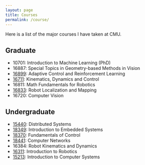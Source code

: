 ```yaml
---
layout: page
title: Courses
permalink: /course/
---
```


Here is a list of the major courses I have taken at CMU.
## Graduate
* 10701: Introduction to Machine Learning (PhD)
* 16887: Special Topics in Geometry-based Methods in Vision
* [16899](http://www.cs.cmu.edu/~cliu6/acrl.html): Adaptive Control and Reinforcement Learning
* [16711](https://www.cs.cmu.edu/~hgeyer/Teaching_16-711.html): Kinematics, Dynamics and Control
* 16811: Math Fundamentals for Robotics
* [16833](https://www.cs.cmu.edu/~kaess/teaching/16833/Fall2019/): Robot Localization and Mapping
* 16720: Computer Vision

## Undergraduate
* [15440](https://www.andrew.cmu.edu/course/15-440/): Distributed Systems
* [18349](https://courses.ece.cmu.edu/18349): Introduction to Embedded Systems
* [18370](https://courses.ece.cmu.edu/18370): Fundamentals of Control
* [18441](https://courses.ece.cmu.edu/18441): Computer Networks
* 16384: Robot Kinematics and Dynamics
* [16311](https://www.cs.cmu.edu/afs/cs.cmu.edu/academic/class/16311/www/s17/index.html): Introduction to Robotics
* [15213](https://csd.cmu.edu/course-profiles/15-213-Introduction-to-Computer-Systems): Introduction to Computer Systems
